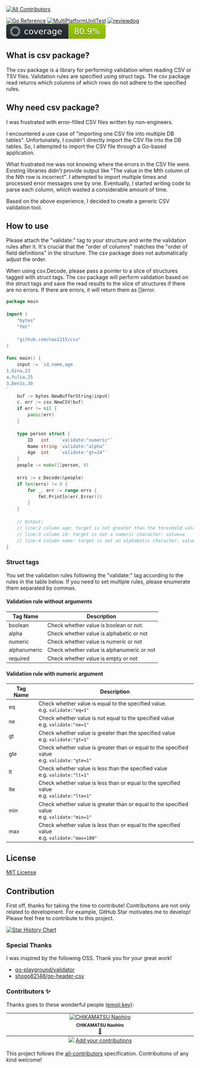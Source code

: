 <!-- ALL-CONTRIBUTORS-BADGE:START - Do not remove or modify this section -->
[![All Contributors](https://img.shields.io/badge/all_contributors-1-orange.svg?style=flat-square)](#contributors-)
<!-- ALL-CONTRIBUTORS-BADGE:END -->
[![Go Reference](https://pkg.go.dev/badge/github.com/nao1215/csv.svg)](https://pkg.go.dev/github.com/nao1215/csv)
[![MultiPlatformUnitTest](https://github.com/nao1215/csv/actions/workflows/multi_platform_ut.yml/badge.svg)](https://github.com/nao1215/csv/actions/workflows/multi_platform_ut.yml)
[![reviewdog](https://github.com/nao1215/csv/actions/workflows/reviewdog.yml/badge.svg)](https://github.com/nao1215/csv/actions/workflows/reviewdog.yml)
![Coverage](https://raw.githubusercontent.com/nao1215/octocovs-central-repo/main/badges/nao1215/csv/coverage.svg)

## What is csv package?

The csv package is a library for performing validation when reading CSV or TSV files. Validation rules are specified using struct tags. The csv package read returns which columns of which rows do not adhere to the specified rules.

## Why need csv package?

I was frustrated with error-filled CSV files written by non-engineers.

I encountered a use case of "importing one CSV file into multiple DB tables". Unfortunately, I couldn't directly import the CSV file into the DB tables. So, I attempted to import the CSV file through a Go-based application.

What frustrated me was not knowing where the errors in the CSV file were. Existing libraries didn't provide output like "The value in the Mth column of the Nth row is incorrect". I attempted to import multiple times and processed error messages one by one. Eventually, I started writing code to parse each column, which wasted a considerable amount of time.

Based on the above experience, I decided to create a generic CSV validation tool.

## How to use

Please attach the "validate:" tag to your structure and write the validation rules after it. It's crucial that the "order of columns" matches the "order of field definitions" in the structure. The csv package does not automatically adjust the order.

When using csv.Decode, please pass a pointer to a slice of structures tagged with struct tags. The csv package will perform validation based on the struct tags and save the read results to the slice of structures if there are no errors. If there are errors, it will return them as []error.

```go
package main

import (
	"bytes"
	"fmt"

	"github.com/nao1215/csv"
)

func main() {
	input := `id,name,age
1,Gina,23
a,Yulia,25
3,Den1s,30
`
	buf := bytes.NewBufferString(input)
	c, err := csv.NewCSV(buf)
	if err != nil {
		panic(err)
	}

	type person struct {
		ID   int    `validate:"numeric"`
		Name string `validate:"alpha"`
		Age  int    `validate:"gt=24"`
	}
	people := make([]person, 0)

	errs := c.Decode(&people)
	if len(errs) != 0 {
		for _, err := range errs {
			fmt.Println(err.Error())
		}
	}

	// Output:
	// line:2 column age: target is not greater than the threshold value: threshold=24.000000, value=23.000000
	// line:3 column id: target is not a numeric character: value=a
	// line:4 column name: target is not an alphabetic character: value=Den1s
}
```

### Struct tags

You set the validation rules following the "validate:" tag according to the rules in the table below. If you need to set multiple rules, please enumerate them separated by commas.

#### Validation rule without arguments

| Tag Name          | Description                                       |
|-------------------|---------------------------------------------------|
| boolean           | Check whether value is boolean or not.           |
| alpha             | Check whether value is alphabetic or not           |
| numeric           | Check whether value is numeric or not              |
| alphanumeric     | Check whether value is alphanumeric or not        |
| required          | Check whether value is empty or not                |

#### Validation rule with numeric argument

| Tag Name          | Description                                       |
|-------------------|---------------------------------------------------|
| eq                | Check whether value is equal to the specified value.<br> e.g. `validate:"eq=1"` |
| ne                | Check whether value is not equal to the specified value <br> e.g. `validate:"ne=1"` |
| gt                | Check whether value is greater than the specified value <br> e.g. `validate:"gt=1"` |
| gte               | Check whether value is greater than or equal to the specified value <br> e.g. `validate:"gte=1"` |
| lt                | Check whether value is less than the specified value <br> e.g. `validate:"lt=1"` |
| lte               | Check whether value is less than or equal to the specified value <br> e.g. `validate:"lte=1"` |
| min               | Check whether value is greater than or equal to the specified value <br> e.g. `validate:"min=1"` |
| max               | Check whether value is less than or equal to the specified value <br> e.g. `validate:"max=100"` |

## License
[MIT License](./LICENSE)

## Contribution

First off, thanks for taking the time to contribute! Contributions are not only related to development. For example, GitHub Star motivates me to develop! Please feel free to contribute to this project.

[![Star History Chart](https://api.star-history.com/svg?repos=nao1215/csv&type=Date)](https://star-history.com/#nao1215/csv&Date)

### Special Thanks

I was inspired by the following OSS. Thank you for your great work!
- [go-playground/validator](https://github.com/go-playground/validator)
- [shogo82148/go-header-csv](https://github.com/shogo82148/go-header-csv)

### Contributors ✨

Thanks goes to these wonderful people ([emoji key](https://allcontributors.org/docs/en/emoji-key)):

<!-- ALL-CONTRIBUTORS-LIST:START - Do not remove or modify this section -->
<!-- prettier-ignore-start -->
<!-- markdownlint-disable -->
<table>
  <tbody>
    <tr>
      <td align="center" valign="top" width="14.28%"><a href="https://debimate.jp/"><img src="https://avatars.githubusercontent.com/u/22737008?v=4?s=75" width="75px;" alt="CHIKAMATSU Naohiro"/><br /><sub><b>CHIKAMATSU Naohiro</b></sub></a><br /><a href="https://github.com/nao1215/csv/commits?author=nao1215" title="Documentation">📖</a></td>
    </tr>
  </tbody>
  <tfoot>
    <tr>
      <td align="center" size="13px" colspan="7">
        <img src="https://raw.githubusercontent.com/all-contributors/all-contributors-cli/1b8533af435da9854653492b1327a23a4dbd0a10/assets/logo-small.svg">
          <a href="https://all-contributors.js.org/docs/en/bot/usage">Add your contributions</a>
        </img>
      </td>
    </tr>
  </tfoot>
</table>

<!-- markdownlint-restore -->
<!-- prettier-ignore-end -->

<!-- ALL-CONTRIBUTORS-LIST:END -->

This project follows the [all-contributors](https://github.com/all-contributors/all-contributors) specification. Contributions of any kind welcome!
